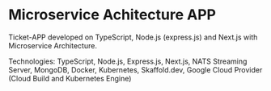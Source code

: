 # Microservice Achitecture APP

Ticket-APP developed on TypeScript, Node.js (express.js) and Next.js with Microservice Architecture.

Technologies: TypeScript, Node.js, Express.js, Next.js, NATS Streaming Server, MongoDB, Docker, Kubernetes, Skaffold.dev, Google Cloud Provider (Cloud Build and Kubernetes Engine)
